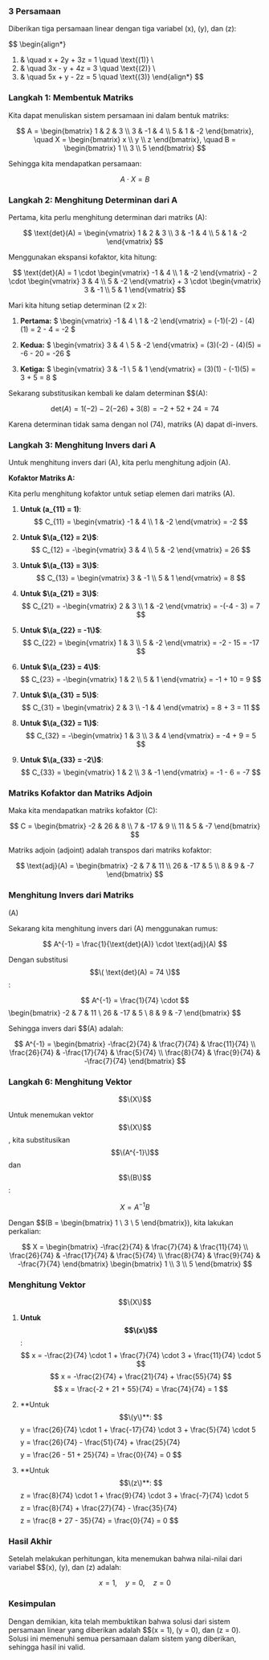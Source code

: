 ### 3 Persamaan

Diberikan tiga persamaan linear dengan tiga variabel (x), (y), dan (z):

$$
\begin{align*}
1. & \quad x + 2y + 3z = 1 \quad \text{(1)} \\
2. & \quad 3x - y + 4z = 3 \quad \text{(2)} \\
3. & \quad 5x + y - 2z = 5 \quad \text{(3)}
\end{align*}
$$

### Langkah 1: Membentuk Matriks

Kita dapat menuliskan sistem persamaan ini dalam bentuk matriks:

$$
A =
\begin{bmatrix}
1 & 2 & 3 \\
3 & -1 & 4 \\
5 & 1 & -2
\end{bmatrix}, \quad
X =
\begin{bmatrix}
x \\
y \\
z
\end{bmatrix}, \quad
B =
\begin{bmatrix}
1 \\
3 \\
5
\end{bmatrix}
$$

Sehingga kita mendapatkan persamaan:

$$
A \cdot X = B
$$

### Langkah 2: Menghitung Determinan dari A

Pertama, kita perlu menghitung determinan dari matriks (A):

$$
\text{det}(A) = \begin{vmatrix}
1 & 2 & 3 \\
3 & -1 & 4 \\
5 & 1 & -2
\end{vmatrix}
$$

Menggunakan ekspansi kofaktor, kita hitung:

$$
\text{det}(A) = 1 \cdot \begin{vmatrix}
-1 & 4 \\
1 & -2
\end{vmatrix} - 2 \cdot \begin{vmatrix}
3 & 4 \\
5 & -2
\end{vmatrix} + 3 \cdot \begin{vmatrix}
3 & -1 \\
5 & 1
\end{vmatrix}
$$

Mari kita hitung setiap determinan (2 x 2):

1. **Pertama:**
   $
   \begin{vmatrix}
   -1 & 4 \\
   1 & -2
   \end{vmatrix} = (-1)(-2) - (4)(1) = 2 - 4 = -2
   $

2. **Kedua:**
   $
   \begin{vmatrix}
   3 & 4 \\
   5 & -2
   \end{vmatrix} = (3)(-2) - (4)(5) = -6 - 20 = -26
   $

3. **Ketiga:**
   $
   \begin{vmatrix}
   3 & -1 \\
   5 & 1
   \end{vmatrix} = (3)(1) - (-1)(5) = 3 + 5 = 8
   $

Sekarang substitusikan kembali ke dalam determinan $$\(A\):

$$
\text{det}(A) = 1(-2) - 2(-26) + 3(8) = -2 + 52 + 24 = 74
$$

Karena determinan tidak sama dengan nol (74), matriks (A) dapat di-invers.

### Langkah 3: Menghitung Invers dari A

Untuk menghitung invers dari (A), kita perlu menghitung adjoin (A).

**Kofaktor Matriks A:**

Kita perlu menghitung kofaktor untuk setiap elemen dari matriks (A).

1. **Untuk (a_{11} = 1)**:
   $$
   C_{11} = \begin{vmatrix}
   -1 & 4 \\
   1 & -2
   \end{vmatrix} = -2
   $$

2. **Untuk $\(a_{12} = 2\)$**:
   $$
   C_{12} = -\begin{vmatrix}
   3 & 4 \\
   5 & -2
   \end{vmatrix} = 26
   $$

3. **Untuk $\(a_{13} = 3\)$**:
   $$
   C_{13} = \begin{vmatrix}
   3 & -1 \\
   5 & 1
   \end{vmatrix} = 8
   $$

4. **Untuk $\(a_{21} = 3\)$**:
   $$
   C_{21} = -\begin{vmatrix}
   2 & 3 \\
   1 & -2
   \end{vmatrix} = -(-4 - 3) = 7
   $$

5. **Untuk $\(a_{22} = -1\)$**:
   $$
   C_{22} = \begin{vmatrix}
   1 & 3 \\
   5 & -2
   \end{vmatrix} = -2 - 15 = -17
   $$

6. **Untuk $\(a_{23} = 4\)$**:
   $$
   C_{23} = -\begin{vmatrix}
   1 & 2 \\
   5 & 1
   \end{vmatrix} = -1 + 10 = 9
   $$

7. **Untuk $\(a_{31} = 5\)$**:
   $$
   C_{31} = \begin{vmatrix}
   2 & 3 \\
   -1 & 4
   \end{vmatrix} = 8 + 3 = 11
   $$

8. **Untuk $\(a_{32} = 1\)$**:
   $$
   C_{32} = -\begin{vmatrix}
   1 & 3 \\
   3 & 4
   \end{vmatrix} = -4 + 9 = 5
   $$

9. **Untuk $\(a_{33} = -2\)$**:
   $$
   C_{33} = \begin{vmatrix}
   1 & 2 \\
   3 & -1
   \end{vmatrix} = -1 - 6 = -7
   $$

### Matriks Kofaktor dan Matriks Adjoin

Maka kita mendapatkan matriks kofaktor (C):

$$
C =
\begin{bmatrix}
-2 & 26 & 8 \\
7 & -17 & 9 \\
11 & 5 & -7
\end{bmatrix}
$$

Matriks adjoin (adjoint) adalah transpos dari matriks kofaktor:

$$
\text{adj}(A) =
\begin{bmatrix}
-2 & 7 & 11 \\
26 & -17 & 5 \\
8 & 9 & -7
\end{bmatrix}
$$

### Menghitung Invers dari Matriks 
(A)

Sekarang kita menghitung invers dari (A) menggunakan rumus:

$$
A^{-1} = \frac{1}{\text{det}(A)} \cdot \text{adj}(A)
$$

Dengan substitusi $$\( \text{det}(A) = 74 \)$$:

$$
A^{-1} = \frac{1}{74} \cdot 
$$\begin{bmatrix}
-2 & 7 & 11 \\
26 & -17 & 5 \\
8 & 9 & -7
\end{bmatrix}
$$

Sehingga invers dari $$\(A\) adalah:

$$
A^{-1} = 
\begin{bmatrix}
-\frac{2}{74} & \frac{7}{74} & \frac{11}{74} \\
\frac{26}{74} & -\frac{17}{74} & \frac{5}{74} \\
\frac{8}{74} & \frac{9}{74} & -\frac{7}{74}
\end{bmatrix}
$$

### Langkah 6: Menghitung Vektor 
$$\(X\)$$

Untuk menemukan vektor $$\(X\)$$, kita substitusikan $$\(A^{-1}\)$$ dan $$\(B\)$$:

$$
X = A^{-1} B
$$

Dengan $$\(B = \begin{bmatrix} 1 \\ 3 \\ 5 \end{bmatrix}\), kita lakukan perkalian:

$$
X =
\begin{bmatrix}
-\frac{2}{74} & \frac{7}{74} & \frac{11}{74} \\
\frac{26}{74} & -\frac{17}{74} & \frac{5}{74} \\
\frac{8}{74} & \frac{9}{74} & -\frac{7}{74}
\end{bmatrix}
\begin{bmatrix}
1 \\
3 \\
5
\end{bmatrix}
$$

### Menghitung Vektor 
$$\(X\)$$

1. **Untuk $$\(x\)$$**:
   $$
   x = -\frac{2}{74} \cdot 1 + \frac{7}{74} \cdot 3 + \frac{11}{74} \cdot 5
   $$
   $$
   x = -\frac{2}{74} + \frac{21}{74} + \frac{55}{74}
   $$
   $$
   x = \frac{-2 + 21 + 55}{74} = \frac{74}{74} = 1
   $$

2. **Untuk $$\(y\)**:
   $$
   y = \frac{26}{74} \cdot 1 + \frac{-17}{74} \cdot 3 + \frac{5}{74} \cdot 5
   $$
   $$
   y = \frac{26}{74} - \frac{51}{74} + \frac{25}{74}
   $$
   $$
   y = \frac{26 - 51 + 25}{74} = \frac{0}{74} = 0
   $$

3. **Untuk $$\(z\)**:
   $$
   z = \frac{8}{74} \cdot 1 + \frac{9}{74} \cdot 3 + \frac{-7}{74} \cdot 5
   $$
   $$
   z = \frac{8}{74} + \frac{27}{74} - \frac{35}{74}
   $$
   $$
   z = \frac{8 + 27 - 35}{74} = \frac{0}{74} = 0
   $$

### Hasil Akhir

Setelah melakukan perhitungan, kita menemukan bahwa nilai-nilai dari variabel $$\(x\), \(y\), dan \(z\) adalah:

$$
x = 1, \quad y = 0, \quad z = 0
$$

### Kesimpulan

Dengan demikian, kita telah membuktikan bahwa solusi dari sistem persamaan linear yang diberikan adalah $$\(x = 1\), \(y = 0\), dan \(z = 0\). Solusi ini memenuhi semua persamaan dalam sistem yang diberikan, sehingga hasil ini valid.